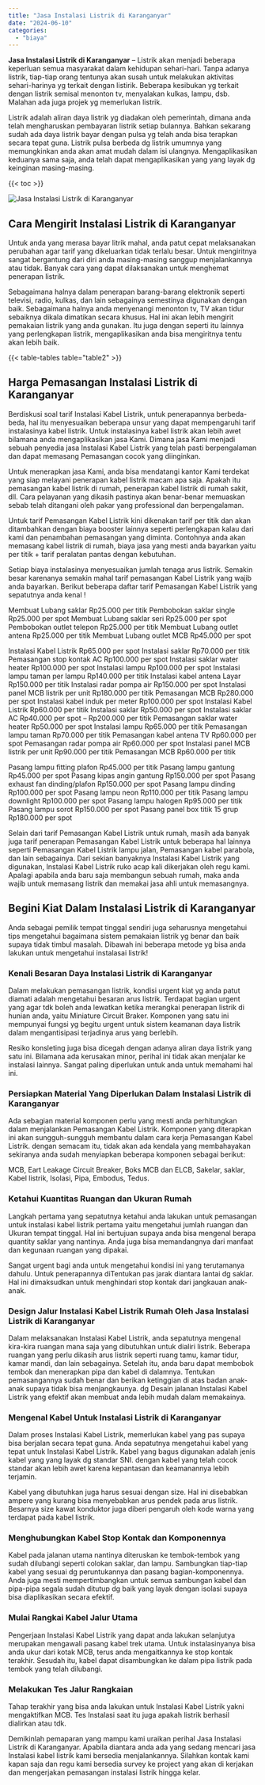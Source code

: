 ```yaml
---
title: "Jasa Instalasi Listrik di Karanganyar"
date: "2024-06-10"
categories: 
  - "biaya"
---
```


**Jasa Instalasi Listrik di Karanganyar** – Listrik akan menjadi beberapa keperluan semua masyarakat dalam kehidupan sehari-hari. Tanpa adanya listrik, tiap-tiap orang tentunya akan susah untuk melakukan aktivitas sehari-harinya yg terkait dengan listirik. Beberapa kesibukan yg terkait dengan listrik semisal menonton tv, menyalakan kulkas, lampu, dsb. Malahan ada juga projek yg memerlukan listrik.

Listrik adalah aliran daya listrik yg diadakan oleh pemerintah, dimana anda telah mengharuskan pembayaran listrik setiap bulannya. Bahkan sekarang sudah ada daya listrik bayar dengan pulsa yg telah anda bisa terapkan secara tepat guna. Listrik pulsa berbeda dg listrik umumnya yang memungkinkan anda akan amat mudah dalam isi ulangnya. Mengaplikasikan keduanya sama saja, anda telah dapat mengaplikasikan yang yang layak dg keinginan masing-masing.

{{< toc >}}

![Jasa Instalasi Listrik di Karanganyar](/images/instalasi-listrik-murah21.png)

## Cara Mengirit Instalasi Listrik di Karanganyar

Untuk anda yang merasa bayar litrik mahal, anda patut cepat melaksanakan perubahan agar tarif yang dikeluarkan tidak terlalu besar. Untuk mengiritnya sangat bergantung dari diri anda masing-masing sanggup menjalankannya atau tidak. Banyak cara yang dapat dilaksanakan untuk menghemat penerapan listrik.

Sebagaimana halnya dalam penerapan barang-barang elektronik seperti televisi, radio, kulkas, dan lain sebagainya semestinya digunakan dengan baik. Sebagaimana halnya anda menyenangi menonton tv, TV akan tidur sebaiknya dikala dimatikan secara khusus. Hal ini akan lebih mengirit pemakaian listrik yang anda gunakan. Itu juga dengan seperti itu lainnya yang perlengkapan listrik, mengaplikasikan anda bisa mengiritnya tentu akan lebih baik.

{{< table-tables table="table2" >}}

## Harga Pemasangan Instalasi Listrik di Karanganyar

Berdiskusi soal tarif Instalasi Kabel Listrik, untuk penerapannya berbeda-beda, hal itu menyesuaikan beberapa unsur yang dapat mempengaruhi tarif instalasinya kabel listrik. Untuk instalasinya kabel listrik akan lebih awet bilamana anda mengaplikasikan jasa Kami. Dimana jasa Kami menjadi sebuah penyedia jasa Instalasi Kabel Listrik yang telah pasti berpengalaman dan dapat memasang Pemasangan cocok yang diinginkan.

Untuk menerapkan jasa Kami, anda bisa mendatangi kantor Kami terdekat yang siap melayani penerapan kabel listrik macam apa saja. Apakah itu pemasangan kabel listrik di rumah, penerapan kabel listrik di rumah sakit, dll. Cara pelayanan yang dikasih pastinya akan benar-benar memuaskan sebab telah ditangani oleh pakar yang professional dan berpengalaman.

Untuk tarif Pemasangan Kabel Listrik kini dikenakan tarif per titik dan akan ditambahkan dengan biaya booster lainnya seperti perlengkapan kalau dari kami dan penambahan pemasangan yang diminta. Contohnya anda akan memasang kabel listrik di rumah, biaya jasa yang mesti anda bayarkan yaitu per titik + tarif peralatan pantas dengan kebutuhan.

Setiap biaya instalasinya menyesuaikan jumlah tenaga arus listrik. Semakin besar karenanya semakin mahal tarif pemasangan Kabel Listrik yang wajib anda bayarkan. Berikut beberapa daftar tarif Pemasangan Kabel Listrik yang sepatutnya anda kenal !

Membuat Lubang saklar Rp25.000 per titik Pembobokan saklar single Rp25.000 per spot Membuat Lubang saklar seri Rp25.000 per spot Pembobokan outlet telepon Rp25.000 per titik Membuat Lubang outlet antena Rp25.000 per titik Membuat Lubang outlet MCB Rp45.000 per spot

Instalasi Kabel Listrik Rp65.000 per spot Instalasi saklar Rp70.000 per titik Pemasangan stop kontak AC Rp100.000 per spot Instalasi saklar water heater Rp100.000 per spot Instalasi lampu Rp100.000 per spot Instalasi lampu taman per lampu Rp140.000 per titik Instalasi kabel antena Layar Rp150.000 per titik Instalasi radar pompa air Rp150.000 per spot Instalasi panel MCB listrik per unit Rp180.000 per titik Pemasangan MCB Rp280.000 per spot Instalasi kabel induk per meter Rp100.000 per spot Instalasi Kabel Listrik Rp60.000 per titik Instalasi saklar Rp50.000 per spot Instalasi saklar AC Rp40.000 per spot – Rp200.000 per titik Pemasangan saklar water heater Rp50.000 per spot Instalasi lampu Rp65.000 per titik Pemasangan lampu taman Rp70.000 per titik Pemasangan kabel antena TV Rp60.000 per spot Pemasangan radar pompa air Rp60.000 per spot Instalasi panel MCB listrik per unit Rp90.000 per titik Pemasangan MCB Rp60.000 per titik

Pasang lampu fitting plafon Rp45.000 per titik Pasang lampu gantung Rp45.000 per spot Pasang kipas angin gantung Rp150.000 per spot Pasang exhaust fan dinding/plafon Rp150.000 per spot Pasang lampu dinding Rp100.000 per spot Pasang lampu neon Rp110.000 per titik Pasang lampu downlight Rp100.000 per spot Pasang lampu halogen Rp95.000 per titik Pasang lampu sorot Rp150.000 per spot Pasang panel box titik 15 grup Rp180.000 per spot

Selain dari tarif Pemasangan Kabel Listrik untuk rumah, masih ada banyak juga tarif penerapan Pemasangan Kabel Listrik untuk beberapa hal lainnya seperti Pemasangan Kabel Listrik lampu jalan, Pemasangan kabel parabola, dan lain sebagainya. Dari sekian banyaknya Instalasi Kabel Listrik yang digunakan, Instalasi Kabel Listrik ruko acap kali dikerjakan oleh regu kami. Apalagi apabila anda baru saja membangun sebuah rumah, maka anda wajib untuk memasang listrik dan memakai jasa ahli untuk memasangnya.

## Begini Kiat Dalam Instalasi Listrik di Karanganyar


Anda sebagai pemilik tempat tinggal sendiri juga seharusnya mengetahui tips mengetahui bagaimana sistem pemakaian listrik yg benar dan baik supaya tidak timbul masalah. Dibawah ini beberapa metode yg bisa anda lakukan untuk mengetahui instalasai listrik!

### Kenali Besaran Daya Instalasi Listrik di Karanganyar

Dalam melakukan pemasangan listrik, kondisi urgent kiat yg anda patut diamati adalah mengetahui besaran arus listrik. Terdapat bagian urgent yang agar tdk boleh anda lewatkan ketika merangkai penerapan listrik di hunian anda, yaitu Miniature Circuit Braker. Komponen yang satu ini mempunyai fungsi yg begitu urgent untuk sistem keamanan daya listrik dalam mengantisipasi terjadinya arus yang berlebih.

Resiko konsleting juga bisa dicegah dengan adanya aliran daya listrik yang satu ini. Bilamana ada kerusakan minor, perihal ini tidak akan menjalar ke instalasi lainnya. Sangat paling diperlukan untuk anda untuk memahami hal ini.

### Persiapkan Material Yang Diperlukan Dalam Instalasi Listrik di Karanganyar

Ada sebagian material komponen perlu yang mesti anda perhitungkan dalam menjalankan Pemasangan Kabel Listrik. Komponen yang diterapkan ini akan sungguh-sungguh membantu dalam cara kerja Pemasangan Kabel Listrik. dengan semacam itu, tidak akan ada kendala yang membahayakan sekiranya anda sudah menyiapkan beberapa komponen sebagai berikut:

MCB, Eart Leakage Circuit Breaker, Boks MCB dan ELCB, Sakelar, saklar, Kabel listrik, Isolasi, Pipa, Embodus, Tedus.

### Ketahui Kuantitas Ruangan dan Ukuran Rumah

Langkah pertama yang sepatutnya ketahui anda lakukan untuk pemasangan untuk instalasi kabel listrik pertama yaitu mengetahui jumlah ruangan dan Ukuran tempat tinggal. Hal ini bertujuan supaya anda bisa mengenal berapa quantity saklar yang nantinya. Anda juga bisa memandangnya dari manfaat dan kegunaan ruangan yang dipakai.

Sangat urgent bagi anda untuk mengetahui kondisi ini yang terutamanya dahulu. Untuk penerapannya diTentukan pas jarak diantara lantai dg saklar. Hal ini dimaksudkan untuk menghindari stop kontak dari jangkauan anak-anak.

### Design Jalur Instalasi Kabel Listrik Rumah Oleh Jasa Instalasi Listrik di Karanganyar

Dalam melaksanakan Instalasi Kabel Listrik, anda sepatutnya mengenal kira-kira ruangan mana saja yang dibutuhkan untuk dialiri listrik. Beberapa ruangan yang perlu dikasih arus listrik seperti ruang tamu, kamar tidur, kamar mandi, dan lain sebagainya. Setelah itu, anda baru dapat membobok tembok dan menerapkan pipa dan kabel di dalamnya. Tentukan pemasangannya sudah benar dan berikan ketinggian di atas badan anak-anak supaya tidak bisa menjangkaunya. dg Desain jalanan Instalasi Kabel Listrik yang efektif akan membuat anda lebih mudah dalam memakainya.

### Mengenal Kabel Untuk Instalasi Listrik di Karanganyar

Dalam proses Instalasi Kabel Listrik, memerlukan kabel yang pas supaya bisa berjalan secara tepat guna. Anda sepatutnya mengetahui kabel yang tepat untuk Instalasi Kabel Listrik. Kabel yang bagus digunakan adalah jenis kabel yang yang layak dg standar SNI. dengan kabel yang telah cocok standar akan lebih awet karena kepantasan dan keamanannya lebih terjamin.

Kabel yang dibutuhkan juga harus sesuai dengan size. Hal ini disebabkan ampere yang kurang bisa menyebabkan arus pendek pada arus listrik. Besarnya size kawat konduktor juga diberi pengaruh oleh kode warna yang terdapat pada kabel listrik.

### Menghubungkan Kabel Stop Kontak dan Komponennya

Kabel pada jalanan utama nantinya diteruskan ke tembok-tembok yang sudah dilubangi seperti colokan saklar, dan lampu. Sambungkan tiap-tiap kabel yang sesuai dg peruntukannya dan pasang bagian-komponennya. Anda juga mesti mempertimbangkan untuk semua sambungan kabel dan pipa-pipa segala sudah ditutup dg baik yang layak dengan isolasi supaya bisa diaplikasikan secara efektif.

### Mulai Rangkai Kabel Jalur Utama

Pengerjaan Instalasi Kabel Listrik yang dapat anda lakukan selanjutya merupakan mengawali pasang kabel trek utama. Untuk instalasinyanya bisa anda ukur dari kotak MCB, terus anda mengaitkannya ke stop kontak terakhir. Sesudah itu, kabel dapat disambungkan ke dalam pipa listrik pada tembok yang telah dilubangi.

### Melakukan Tes Jalur Rangkaian

Tahap terakhir yang bisa anda lakukan untuk Instalasi Kabel Listrik yakni mengaktifkan MCB. Tes Instalasi saat itu juga apakah listrik berhasil dialirkan atau tdk.

Demikinlah pemaparan yang mampu kami uraikan perihal Jasa Instalasi Listrik di Karanganyar. Apabila diantara anda ada yang sedang mencari jasa Instalasi kabel listrik kami bersedia menjalankannya. Silahkan kontak kami kapan saja dan regu kami bersedia survey ke project yang akan di kerjakan dan mengerjakan pemasangan instalasi listrik hingga kelar.
